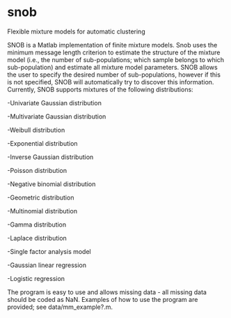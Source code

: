 # snob
Flexible mixture models for automatic clustering

SNOB is a Matlab implementation of finite mixture models. Snob uses the minimum message length criterion to estimate the structure of the mixture model (i.e., the number of sub-populations; which sample belongs to which sub-population) and estimate all mixture model parameters. SNOB allows the user to specify the desired number of sub-populations, however if this is not specified, SNOB will automatically try to discover this information. Currently, SNOB supports mixtures of the following distributions:

-Univariate Gaussian distribution

-Multivariate Gaussian distribution

-Weibull distribution

-Exponential distribution

-Inverse Gaussian distribution

-Poisson distribution

-Negative binomial distribution

-Geometric distribution

-Multinomial distribution

-Gamma distribution

-Laplace distribution

-Single factor analysis model

-Gaussian linear regression

-Logistic regression

The program is easy to use and allows missing data - all missing data should be coded as NaN. Examples of how to use the program are provided; see data/mm_example?.m.
